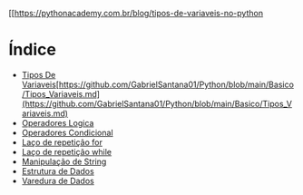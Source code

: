[[https://pythonacademy.com.br/blog/tipos-de-variaveis-no-python
# Índice
* [Tipos De Variaveis](#tipos-de-variaveis)[https://github.com/GabrielSantana01/Python/blob/main/Basico/Tipos_Variaveis.md](https://github.com/GabrielSantana01/Python/blob/main/Basico/Tipos_Variaveis.md)
* [Operadores Logica](#operadores-logica)
* [Operadores Condicional](#operadores-condicional)
* [Laço de repetição for](#laço-de-repetição-for)
* [Laço de repetição while](#laço-de-repetição-while)
* [Manipulação de String](#manipulação-de-string)
* [Estrutura de Dados](#estrutura-de-dados)
* [Varedura de Dados](#varedura-de-dados)
